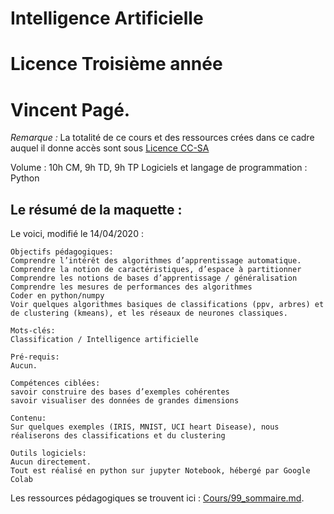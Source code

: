 # Intelligence Artificielle
# Licence Troisième année
# Vincent Pagé.


*Remarque :* La totalité de ce cours et des ressources crées dans ce cadre auquel il donne accès sont sous [Licence
CC-SA](LICENSE.md)

Volume : 10h CM, 9h TD, 9h TP
Logiciels et langage de programmation : Python

## Le résumé de la maquette :
Le voici, modifié le 14/04/2020 :
```
Objectifs pédagogiques:
Comprendre l’intérêt des algorithmes d’apprentissage automatique.
Comprendre la notion de caractéristiques, d’espace à partitionner
Comprendre les notions de bases d’apprentissage / généralisation
Comprendre les mesures de performances des algorithmes
Coder en python/numpy
Voir quelques algorithmes basiques de classifications (ppv, arbres) et de clustering (kmeans), et les réseaux de neurones classiques.

Mots-clés:
Classification / Intelligence artificielle

Pré-requis:
Aucun.

Compétences ciblées:
savoir construire des bases d’exemples cohérentes
savoir visualiser des données de grandes dimensions

Contenu:
Sur quelques exemples (IRIS, MNIST, UCI heart Disease), nous réaliserons des classifications et du clustering

Outils logiciels:
Aucun directement.
Tout est réalisé en python sur jupyter Notebook, hébergé par Google Colab
```

Les ressources pédagogiques se trouvent ici : [Cours/99_sommaire.md](Cours/99_sommaire.md).
